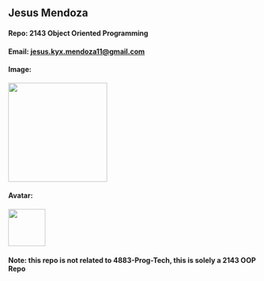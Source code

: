 ## Jesus Mendoza
#### Repo: 2143 Object Oriented Programming
#### Email: jesus.kyx.mendoza11@gmail.com
#### Image:
<img src="https://ca.slack-edge.com/TBMBG710S-U07J6EFCBTR-ef25ca4db77f-512" width="200">

#### Avatar:
<img src="https://avatars.githubusercontent.com/u/162663012?s=400&u=d33c92fb8cc40c36474756198806585946fb1596&v=4" width="75">

#### Note: this repo is not related to 4883-Prog-Tech, this is solely a 2143 OOP Repo
